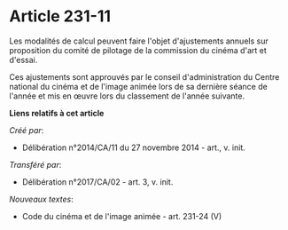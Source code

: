 # Article 231-11

Les modalités de calcul peuvent faire l'objet d'ajustements annuels sur proposition du comité de pilotage de la commission du
cinéma d'art et d'essai. 

Ces ajustements sont approuvés par le conseil d'administration du Centre national du cinéma et de l'image animée lors de sa
dernière séance de l'année et mis en œuvre lors du classement de l'année suivante.

**Liens relatifs à cet article**

_Créé par_:

  - Délibération n°2014/CA/11 du 27 novembre 2014 - art., v. init.

_Transféré par_:

  - Délibération n°2017/CA/02 - art. 3, v. init.

_Nouveaux textes_:

  - Code du cinéma et de l'image animée - art. 231-24 (V)
